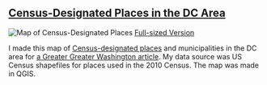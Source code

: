 ## [Census-Designated Places in the DC Area](SampleProject/CDPs)

![Map of Census-Designated Places](CDP-map.gif)
[Full-sized Version](CDP-map.gif)

I made this map of [Census-designated places](https://en.wikipedia.org/wiki/Census-designated_place) and municipalities in the DC area for [a Greater Greater Washington article](https://ggwash.org/view/63487/where-you-live-is-important-but-around-here-its-not-that-easy-to-define).  My data source was US Census shapefiles for places used in the 2010 Census.  The map was made in QGIS.
